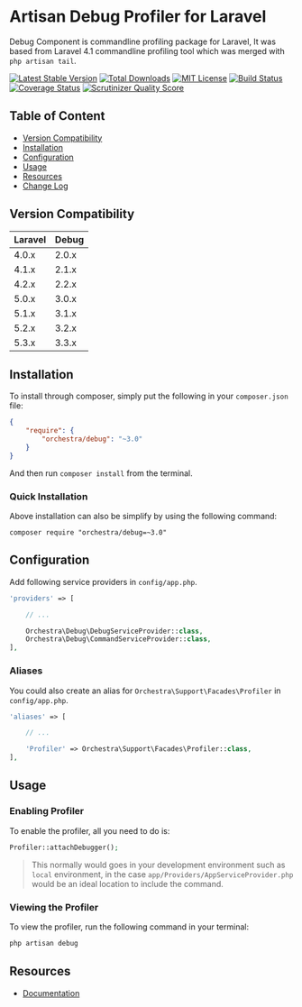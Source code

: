Artisan Debug Profiler for Laravel
==============

Debug Component is commandline profiling package for Laravel, It was based from Laravel 4.1 commandline profiling tool which was merged with `php artisan tail`.

[![Latest Stable Version](https://img.shields.io/github/release/orchestral/debug.svg?style=flat-square)](https://packagist.org/packages/orchestra/debug)
[![Total Downloads](https://img.shields.io/packagist/dt/orchestra/debug.svg?style=flat-square)](https://packagist.org/packages/orchestra/debug)
[![MIT License](https://img.shields.io/packagist/l/orchestra/debug.svg?style=flat-square)](https://packagist.org/packages/orchestra/debug)
[![Build Status](https://img.shields.io/travis/orchestral/debug/3.3.svg?style=flat-square)](https://travis-ci.org/orchestral/debug)
[![Coverage Status](https://img.shields.io/coveralls/orchestral/debug/3.3.svg?style=flat-square)](https://coveralls.io/r/orchestral/debug?branch=3.3)
[![Scrutinizer Quality Score](https://img.shields.io/scrutinizer/g/orchestral/debug/3.3.svg?style=flat-square)](https://scrutinizer-ci.com/g/orchestral/debug/)

## Table of Content

* [Version Compatibility](#version-compatibility)
* [Installation](#installation)
* [Configuration](#configuration)
* [Usage](#usage)
* [Resources](#resources)
* [Change Log](http://orchestraplatform.com/docs/latest/components/debug/changes#v3-3)

## Version Compatibility

Laravel    | Debug
:----------|:----------
 4.0.x     | 2.0.x
 4.1.x     | 2.1.x
 4.2.x     | 2.2.x
 5.0.x     | 3.0.x
 5.1.x     | 3.1.x
 5.2.x     | 3.2.x
 5.3.x     | 3.3.x

## Installation

To install through composer, simply put the following in your `composer.json` file:

```json
{
	"require": {
		"orchestra/debug": "~3.0"
	}
}
```

And then run `composer install` from the terminal.

### Quick Installation

Above installation can also be simplify by using the following command:

    composer require "orchestra/debug=~3.0"

## Configuration

Add following service providers in `config/app.php`.

```php
'providers' => [

	// ...

	Orchestra\Debug\DebugServiceProvider::class,
	Orchestra\Debug\CommandServiceProvider::class,
],
```

### Aliases

You could also create an alias for `Orchestra\Support\Facades\Profiler` in `config/app.php`.

```php
'aliases' => [

    // ...

	'Profiler' => Orchestra\Support\Facades\Profiler::class,
],
```

## Usage

### Enabling Profiler

To enable the profiler, all you need to do is:

```php
Profiler::attachDebugger();
```

> This normally would goes in your development environment such as `local` environment, in the case `app/Providers/AppServiceProvider.php` would be an ideal location to include the command.

### Viewing the Profiler

To view the profiler, run the following command in your terminal:

```bash
php artisan debug
```

## Resources

* [Documentation](http://orchestraplatform.com/docs/latest/components/debug)
